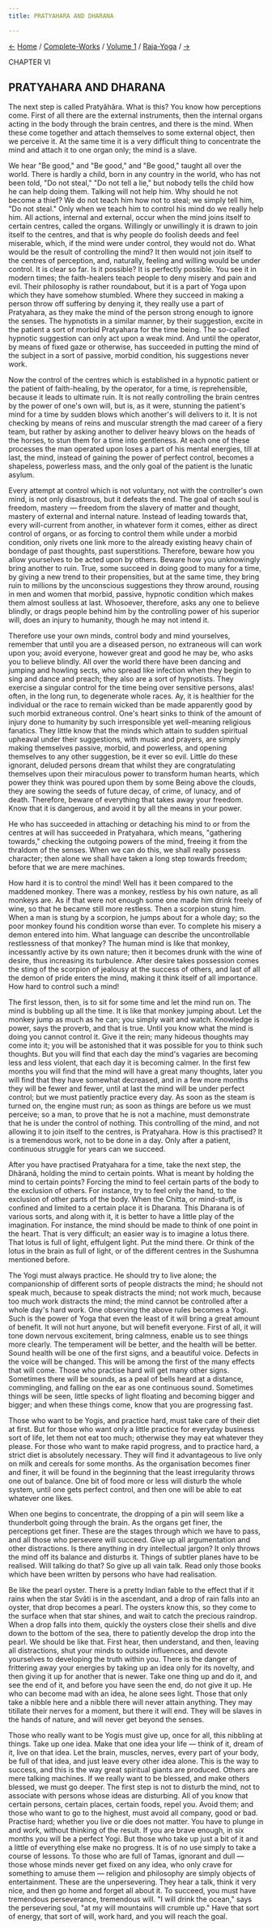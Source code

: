 ```yaml
---
title: PRATYAHARA AND DHARANA

---
```

<div>

[←](the_control_of_psychic_prana.htm) [Home](../../../index.htm) /
[Complete-Works](../../complete_works.htm) / [Volume
1](../complete_works_v1_contents.htm) /
[Raja-Yoga](raja-yoga_contents.htm) / [→](dhyana_and_samadhi.htm)

  

CHAPTER VI

## PRATYAHARA AND DHARANA

The next step is called Pratyâhâra. What is this? You know how
perceptions come. First of all there are the external instruments, then
the internal organs acting in the body through the brain centres, and
there is the mind. When these come together and attach themselves to
some external object, then we perceive it. At the same time it is a very
difficult thing to concentrate the mind and attach it to one organ only;
the mind is a slave.

We hear "Be good," and "Be good," and "Be good," taught all over the
world. There is hardly a child, born in any country in the world, who
has not been told, "Do not steal," "Do not tell a lie," but nobody tells
the child how he can help doing them. Talking will not help him. Why
should he not become a thief? We do not teach him how not to steal; we
simply tell him, "Do not steal." Only when we teach him to control his
mind do we really help him. All actions, internal and external, occur
when the mind joins itself to certain centres, called the organs.
Willingly or unwillingly it is drawn to join itself to the centres, and
that is why people do foolish deeds and feel miserable, which, if the
mind were under control, they would not do. What would be the result of
controlling the mind? It then would not join itself to the centres of
perception, and, naturally, feeling and willing would be under control.
It is clear so far. Is it possible? It is perfectly possible. You see it
in modern times; the faith-healers teach people to deny misery and pain
and evil. Their philosophy is rather roundabout, but it is a part of
Yoga upon which they have somehow stumbled. Where they succeed in making
a person throw off suffering by denying it, they really use a part of
Pratyahara, as they make the mind of the person strong enough to ignore
the senses. The hypnotists in a similar manner, by their suggestion,
excite in the patient a sort of morbid Pratyahara for the time being.
The so-called hypnotic suggestion can only act upon a weak mind. And
until the operator, by means of fixed gaze or otherwise, has succeeded
in putting the mind of the subject in a sort of passive, morbid
condition, his suggestions never work.

Now the control of the centres which is established in a hypnotic
patient or the patient of faith-healing, by the operator, for a time, is
reprehensible, because it leads to ultimate ruin. It is not really
controlling the brain centres by the power of one's own will, but is, as
it were, stunning the patient's mind for a time by sudden blows which
another's will delivers to it. It is not checking by means of reins and
muscular strength the mad career of a fiery team, but rather by asking
another to deliver heavy blows on the heads of the horses, to stun them
for a time into gentleness. At each one of these processes the man
operated upon loses a part of his mental energies, till at last, the
mind, instead of gaining the power of perfect control, becomes a
shapeless, powerless mass, and the only goal of the patient is the
lunatic asylum.

Every attempt at control which is not voluntary, not with the
controller's own mind, is not only disastrous, but it defeats the end.
The goal of each soul is freedom, mastery — freedom from the slavery of
matter and thought, mastery of external and internal nature. Instead of
leading towards that, every will-current from another, in whatever form
it comes, either as direct control of organs, or as forcing to control
them while under a morbid condition, only rivets one link more to the
already existing heavy chain of bondage of past thoughts, past
superstitions. Therefore, beware how you allow yourselves to be acted
upon by others. Beware how you unknowingly bring another to ruin. True,
some succeed in doing good to many for a time, by giving a new trend to
their propensities, but at the same time, they bring ruin to millions by
the unconscious suggestions they throw around, rousing in men and women
that morbid, passive, hypnotic condition which makes them almost
soulless at last. Whosoever, therefore, asks any one to believe blindly,
or drags people behind him by the controlling power of his superior
will, does an injury to humanity, though he may not intend it.

Therefore use your own minds, control body and mind yourselves, remember
that until you are a diseased person, no extraneous will can work upon
you; avoid everyone, however great and good he may be, who asks you to
believe blindly. All over the world there have been dancing and jumping
and howling sects, who spread like infection when they begin to sing and
dance and preach; they also are a sort of hypnotists. They exercise a
singular control for the time being over sensitive persons, alas! often,
in the long run, to degenerate whole races. Ay, it is healthier for the
individual or the race to remain wicked than be made apparently good by
such morbid extraneous control. One's heart sinks to think of the amount
of injury done to humanity by such irresponsible yet well-meaning
religious fanatics. They little know that the minds which attain to
sudden spiritual upheaval under their suggestions, with music and
prayers, are simply making themselves passive, morbid, and powerless,
and opening themselves to any other suggestion, be it ever so evil.
Little do these ignorant, deluded persons dream that whilst they are
congratulating themselves upon their miraculous power to transform human
hearts, which power they think was poured upon them by some Being above
the clouds, they are sowing the seeds of future decay, of crime, of
lunacy, and of death. Therefore, beware of everything that takes away
your freedom. Know that it is dangerous, and avoid it by all the means
in your power.

He who has succeeded in attaching or detaching his mind to or from the
centres at will has succeeded in Pratyahara, which means, "gathering
towards," checking the outgoing powers of the mind, freeing it from the
thraldom of the senses. When we can do this, we shall really possess
character; then alone we shall have taken a long step towards freedom;
before that we are mere machines.

How hard it is to control the mind! Well has it been compared to the
maddened monkey. There was a monkey, restless by his own nature, as all
monkeys are. As if that were not enough some one made him drink freely
of wine, so that he became still more restless. Then a scorpion stung
him. When a man is stung by a scorpion, he jumps about for a whole day;
so the poor monkey found his condition worse than ever. To complete his
misery a demon entered into him. What language can describe the
uncontrollable restlessness of that monkey? The human mind is like that
monkey, incessantly active by its own nature; then it becomes drunk with
the wine of desire, thus increasing its turbulence. After desire takes
possession comes the sting of the scorpion of jealousy at the success of
others, and last of all the demon of pride enters the mind, making it
think itself of all importance. How hard to control such a mind!

The first lesson, then, is to sit for some time and let the mind run on.
The mind is bubbling up all the time. It is like that monkey jumping
about. Let the monkey jump as much as he can; you simply wait and watch.
Knowledge is power, says the proverb, and that is true. Until you know
what the mind is doing you cannot control it. Give it the rein; many
hideous thoughts may come into it; you will be astonished that it was
possible for you to think such thoughts. But you will find that each day
the mind's vagaries are becoming less and less violent, that each day it
is becoming calmer. In the first few months you will find that the mind
will have a great many thoughts, later you will find that they have
somewhat decreased, and in a few more months they will be fewer and
fewer, until at last the mind will be under perfect control; but we must
patiently practice every day. As soon as the steam is turned on, the
engine must run; as soon as things are before us we must perceive; so a
man, to prove that he is not a machine, must demonstrate that he is
under the control of nothing. This controlling of the mind, and not
allowing it to join itself to the centres, is Pratyahara. How is this
practised? It is a tremendous work, not to be done in a day. Only after
a patient, continuous struggle for years can we succeed.

After you have practised Pratyahara for a time, take the next step, the
Dhâranâ, holding the mind to certain points. What is meant by holding
the mind to certain points? Forcing the mind to feel certain parts of
the body to the exclusion of others. For instance, try to feel only the
hand, to the exclusion of other parts of the body. When the Chitta, or
mind-stuff, is confined and limited to a certain place it is Dharana.
This Dharana is of various sorts, and along with it, it is better to
have a little play of the imagination. For instance, the mind should be
made to think of one point in the heart. That is very difficult; an
easier way is to imagine a lotus there. That lotus is full of light,
effulgent light. Put the mind there. Or think of the lotus in the brain
as full of light, or of the different centres in the Sushumna mentioned
before.

The Yogi must always practice. He should try to live alone; the
companionship of different sorts of people distracts the mind; he should
not speak much, because to speak distracts the mind; not work much,
because too much work distracts the mind; the mind cannot be controlled
after a whole day's hard work. One observing the above rules becomes a
Yogi. Such is the power of Yoga that even the least of it will bring a
great amount of benefit. It will not hurt anyone, but will benefit
everyone. First of all, it will tone down nervous excitement, bring
calmness, enable us to see things more clearly. The temperament will be
better, and the health will be better. Sound health will be one of the
first signs, and a beautiful voice. Defects in the voice will be
changed. This will be among the first of the many effects that will
come. Those who practise hard will get many other signs. Sometimes there
will be sounds, as a peal of bells heard at a distance, commingling, and
falling on the ear as one continuous sound. Sometimes things will be
seen, little specks of light floating and becoming bigger and bigger;
and when these things come, know that you are progressing fast.

Those who want to be Yogis, and practice hard, must take care of their
diet at first. But for those who want only a little practice for
everyday business sort of life, let them not eat too much; otherwise
they may eat whatever they please. For those who want to make rapid
progress, and to practice hard, a strict diet is absolutely necessary.
They will find it advantageous to live only on milk and cereals for some
months. As the organisation becomes finer and finer, it will be found in
the beginning that the least irregularity throws one out of balance. One
bit of food more or less will disturb the whole system, until one gets
perfect control, and then one will be able to eat whatever one likes.

When one begins to concentrate, the dropping of a pin will seem like a
thunderbolt going through the brain. As the organs get finer, the
perceptions get finer. These are the stages through which we have to
pass, and all those who persevere will succeed. Give up all
argumentation and other distractions. Is there anything in dry
intellectual jargon? It only throws the mind off its balance and
disturbs it. Things of subtler planes have to be realised. Will talking
do that? So give up all vain talk. Read only those books which have been
written by persons who have had realisation.

Be like the pearl oyster. There is a pretty Indian fable to the effect
that if it rains when the star Svâti is in the ascendant, and a drop of
rain falls into an oyster, that drop becomes a pearl. The oysters know
this, so they come to the surface when that star shines, and wait to
catch the precious raindrop. When a drop falls into them, quickly the
oysters close their shells and dive down to the bottom of the sea, there
to patiently develop the drop into the pearl. We should be like that.
First hear, then understand, and then, leaving all distractions, shut
your minds to outside influences, and devote yourselves to developing
the truth within you. There is the danger of frittering away your
energies by taking up an idea only for its novelty, and then giving it
up for another that is newer. Take one thing up and do it, and see the
end of it, and before you have seen the end, do not give it up. He who
can become mad with an idea, he alone sees light. Those that only take a
nibble here and a nibble there will never attain anything. They may
titillate their nerves for a moment, but there it will end. They will be
slaves in the hands of nature, and will never get beyond the senses.

Those who really want to be Yogis must give up, once for all, this
nibbling at things. Take up one idea. Make that one idea your life —
think of it, dream of it, live on that idea. Let the brain, muscles,
nerves, every part of your body, be full of that idea, and just leave
every other idea alone. This is the way to success, and this is the way
great spiritual giants are produced. Others are mere talking machines.
If we really want to be blessed, and make others blessed, we must go
deeper. The first step is not to disturb the mind, not to associate with
persons whose ideas are disturbing. All of you know that certain
persons, certain places, certain foods, repel you. Avoid them; and those
who want to go to the highest, must avoid all company, good or bad.
Practise hard; whether you live or die does not matter. You have to
plunge in and work, without thinking of the result. If you are brave
enough, in six months you will be a perfect Yogi. But those who take up
just a bit of it and a little of everything else make no progress. It is
of no use simply to take a course of lessons. To those who are full of
Tamas, ignorant and dull — those whose minds never get fixed on any
idea, who only crave for something to amuse them — religion and
philosophy are simply objects of entertainment. These are the
unpersevering. They hear a talk, think it very nice, and then go home
and forget all about it. To succeed, you must have tremendous
perseverance, tremendous will. "I will drink the ocean," says the
persevering soul, "at my will mountains will crumble up." Have that sort
of energy, that sort of will, work hard, and you will reach the goal.

</div>
